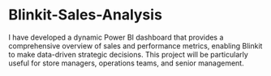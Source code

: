 # Blinkit-Sales-Analysis
I have developed a dynamic Power BI dashboard that provides a comprehensive overview of sales and performance metrics, enabling Blinkit to make data-driven strategic decisions. This project will be particularly useful for store managers, operations teams, and senior management.
